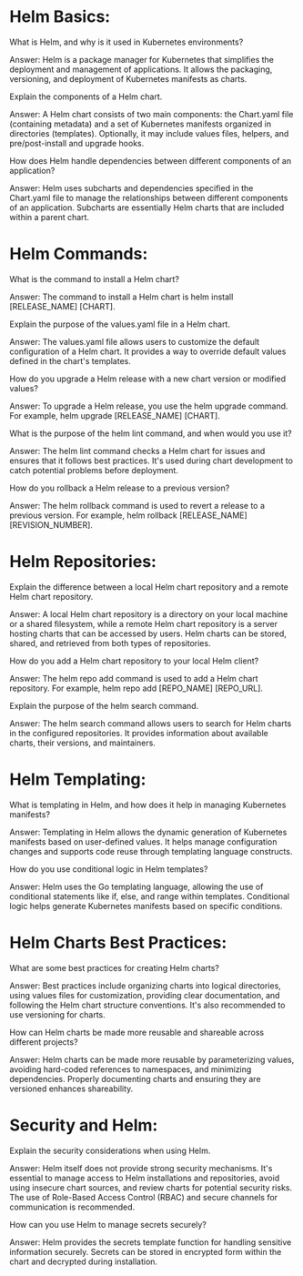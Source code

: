 # Helm Basics:

What is Helm, and why is it used in Kubernetes environments?

Answer: Helm is a package manager for Kubernetes that simplifies the deployment and management of applications. It allows the packaging, versioning, 
and deployment of Kubernetes manifests as charts.

Explain the components of a Helm chart.

Answer: A Helm chart consists of two main components: the Chart.yaml file (containing metadata) and a set of Kubernetes manifests organized 
in directories (templates). Optionally, it may include values files, helpers, and pre/post-install and upgrade hooks.

How does Helm handle dependencies between different components of an application?

Answer: Helm uses subcharts and dependencies specified in the Chart.yaml file to manage the relationships between different components of an application.
Subcharts are essentially Helm charts that are included within a parent chart.

# Helm Commands:

What is the command to install a Helm chart?

Answer: The command to install a Helm chart is helm install [RELEASE_NAME] [CHART].

Explain the purpose of the values.yaml file in a Helm chart.

Answer: The values.yaml file allows users to customize the default configuration of a Helm chart. It provides a way to override 
default values defined in the chart's templates.

How do you upgrade a Helm release with a new chart version or modified values?

Answer: To upgrade a Helm release, you use the helm upgrade command. For example, helm upgrade [RELEASE_NAME] [CHART].

What is the purpose of the helm lint command, and when would you use it?

Answer: The helm lint command checks a Helm chart for issues and ensures that it follows best practices. 
It's used during chart development to catch potential problems before deployment.

How do you rollback a Helm release to a previous version?

Answer: The helm rollback command is used to revert a release to a previous version. For example, helm rollback [RELEASE_NAME] [REVISION_NUMBER].

# Helm Repositories:

Explain the difference between a local Helm chart repository and a remote Helm chart repository.

Answer: A local Helm chart repository is a directory on your local machine or a shared filesystem, 
while a remote Helm chart repository is a server hosting charts that can be accessed by users. 
Helm charts can be stored, shared, and retrieved from both types of repositories.

How do you add a Helm chart repository to your local Helm client?

Answer: The helm repo add command is used to add a Helm chart repository. For example, helm repo add [REPO_NAME] [REPO_URL].

Explain the purpose of the helm search command.

Answer: The helm search command allows users to search for Helm charts in the configured repositories. It provides information about available charts,
their versions, and maintainers.

# Helm Templating:

What is templating in Helm, and how does it help in managing Kubernetes manifests?

Answer: Templating in Helm allows the dynamic generation of Kubernetes manifests based on user-defined values. It helps manage configuration changes and 
supports code reuse through templating language constructs.

How do you use conditional logic in Helm templates?

Answer: Helm uses the Go templating language, allowing the use of conditional statements like if, else, and range within templates. 
Conditional logic helps generate Kubernetes manifests based on specific conditions.

# Helm Charts Best Practices:

What are some best practices for creating Helm charts?

Answer: Best practices include organizing charts into logical directories, using values files for customization, providing clear documentation, and 
following the Helm chart structure conventions. It's also recommended to use versioning for charts.

How can Helm charts be made more reusable and shareable across different projects?

Answer: Helm charts can be made more reusable by parameterizing values, avoiding hard-coded references to namespaces, and minimizing dependencies.
Properly documenting charts and ensuring they are versioned enhances shareability.

# Security and Helm:

Explain the security considerations when using Helm.

Answer: Helm itself does not provide strong security mechanisms. It's essential to manage access to Helm installations and repositories,
avoid using insecure chart sources, and review charts for potential security risks. 
The use of Role-Based Access Control (RBAC) and secure channels for communication is recommended.

How can you use Helm to manage secrets securely?

Answer: Helm provides the secrets template function for handling sensitive information securely. 
Secrets can be stored in encrypted form within the chart and decrypted during installation.
